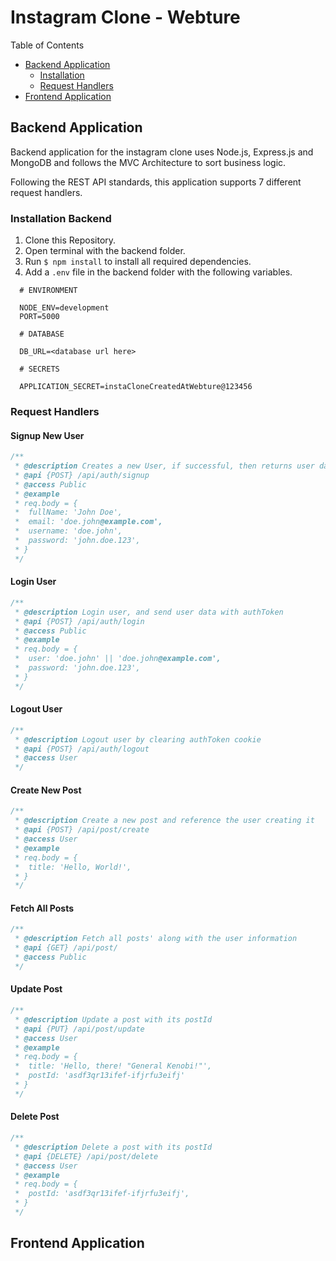 # Instagram Clone - Webture

Table of Contents

- [Backend Application](#backend-application)
  - [Installation](#installation-backend)
  - [Request Handlers](#request-handlers)
- [Frontend Application](#frontend-application)

## Backend Application

Backend application for the instagram clone uses Node.js, Express.js and MongoDB and follows the MVC Architecture to sort business logic.

Following the REST API standards, this application supports 7 different request handlers.


### Installation Backend

1. Clone this Repository.
2. Open terminal with the backend folder.
3. Run `$ npm install` to install all required dependencies.
4. Add a `.env` file in the backend folder with the following variables.

  ```env
    # ENVIRONMENT 

    NODE_ENV=development
    PORT=5000

    # DATABASE

    DB_URL=<database url here>

    # SECRETS

    APPLICATION_SECRET=instaCloneCreatedAtWebture@123456
  ```


### Request Handlers

#### Signup New User

```js
/**
 * @description Creates a new User, if successful, then returns user data with authToken to login
 * @api {POST} /api/auth/signup
 * @access Public
 * @example
 * req.body = {
 *  fullName: 'John Doe',
 *  email: 'doe.john@example.com',
 *  username: 'doe.john',
 *  password: 'john.doe.123',
 * }
 */
```

#### Login User

```js
/**
 * @description Login user, and send user data with authToken
 * @api {POST} /api/auth/login
 * @access Public
 * @example
 * req.body = {
 *  user: 'doe.john' || 'doe.john@example.com',
 *  password: 'john.doe.123',
 * }
 */
```

#### Logout User

```js
/**
 * @description Logout user by clearing authToken cookie
 * @api {POST} /api/auth/logout
 * @access User
 */
```

#### Create New Post

```js
/**
 * @description Create a new post and reference the user creating it
 * @api {POST} /api/post/create
 * @access User
 * @example
 * req.body = {
 *  title: 'Hello, World!',
 * }
 */
```

#### Fetch All Posts

```js
/**
 * @description Fetch all posts' along with the user information
 * @api {GET} /api/post/
 * @access Public
 */
```

#### Update Post

```js
/**
 * @description Update a post with its postId
 * @api {PUT} /api/post/update
 * @access User
 * @example
 * req.body = {
 *  title: 'Hello, there! "General Kenobi!"',
 *  postId: 'asdf3qr13ifef-ifjrfu3eifj'
 * }
 */
```

#### Delete Post

```js
/**
 * @description Delete a post with its postId
 * @api {DELETE} /api/post/delete
 * @access User
 * @example
 * req.body = {
 *  postId: 'asdf3qr13ifef-ifjrfu3eifj',
 * }
 */
```

## Frontend Application
